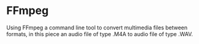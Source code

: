 # FFmpeg
Using FFmpeg a command line tool to convert multimedia files between formats, in this piece an audio file of type .M4A to audio file of type .WAV. 
